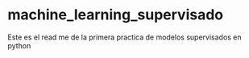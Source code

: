 # machine_learning_supervisado
Este es el read me de la primera practica de modelos supervisados en python
